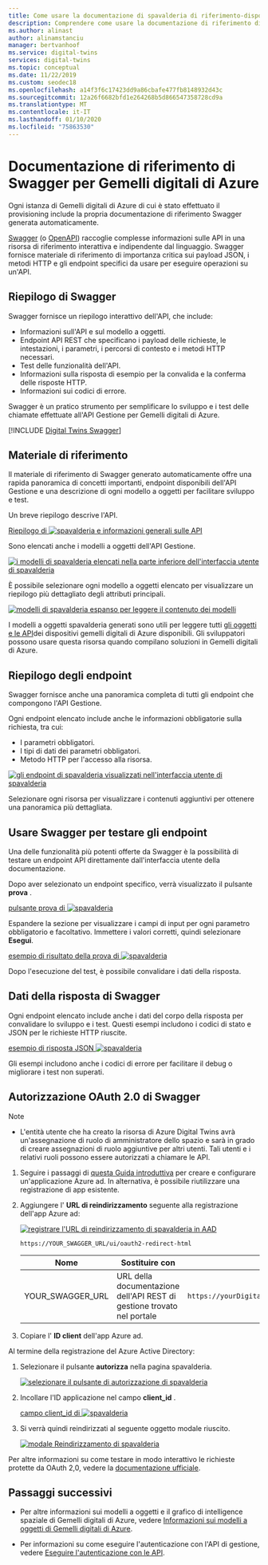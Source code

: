 ```yaml
---
title: Come usare la documentazione di spavalderia di riferimento-dispositivi gemelli digitali di Azure | Microsoft Docs
description: Comprendere come usare la documentazione di riferimento di Swagger per Gemelli digitali di Azure.
ms.author: alinast
author: alinamstanciu
manager: bertvanhoof
ms.service: digital-twins
services: digital-twins
ms.topic: conceptual
ms.date: 11/22/2019
ms.custom: seodec18
ms.openlocfilehash: a14f3f6c17423dd9a86cbafe477fb8148932d43c
ms.sourcegitcommit: 12a26f6682bfd1e264268b5d866547358728cd9a
ms.translationtype: MT
ms.contentlocale: it-IT
ms.lasthandoff: 01/10/2020
ms.locfileid: "75863530"
---
```

# <a name="azure-digital-twins-swagger-reference-documentation"></a>Documentazione di riferimento di Swagger per Gemelli digitali di Azure

Ogni istanza di Gemelli digitali di Azure di cui è stato effettuato il provisioning include la propria documentazione di riferimento Swagger generata automaticamente.

[Swagger](https://swagger.io/) (o [OpenAPI](https://www.openapis.org/)) raccoglie complesse informazioni sulle API in una risorsa di riferimento interattiva e indipendente dal linguaggio. Swagger fornisce materiale di riferimento di importanza critica sui payload JSON, i metodi HTTP e gli endpoint specifici da usare per eseguire operazioni su un'API.

## <a name="swagger-summary"></a>Riepilogo di Swagger

Swagger fornisce un riepilogo interattivo dell'API, che include:

* Informazioni sull'API e sul modello a oggetti.
* Endpoint API REST che specificano i payload delle richieste, le intestazioni, i parametri, i percorsi di contesto e i metodi HTTP necessari.
* Test delle funzionalità dell'API.
* Informazioni sulla risposta di esempio per la convalida e la conferma delle risposte HTTP.
* Informazioni sui codici di errore.

Swagger è un pratico strumento per semplificare lo sviluppo e i test delle chiamate effettuate all'API Gestione per Gemelli digitali di Azure.

[!INCLUDE [Digital Twins Swagger](../../includes/digital-twins-swagger.md)]

## <a name="reference-material"></a>Materiale di riferimento

Il materiale di riferimento di Swagger generato automaticamente offre una rapida panoramica di concetti importanti, endpoint disponibili dell'API Gestione e una descrizione di ogni modello a oggetti per facilitare sviluppo e test.

Un breve riepilogo descrive l'API.

[Riepilogo di ![spavalderia e informazioni generali sulle API](media/how-to-use-swagger/swagger-management-top-img.png)](media/how-to-use-swagger/swagger-management-top-img.png#lightbox)

Sono elencati anche i modelli a oggetti dell'API Gestione.

[![i modelli di spavalderia elencati nella parte inferiore dell'interfaccia utente di spavalderia](media/how-to-use-swagger/swagger-management-models-img.png)](media/how-to-use-swagger/swagger-management-models-img.png#lightbox)

È possibile selezionare ogni modello a oggetti elencato per visualizzare un riepilogo più dettagliato degli attributi principali.

[![modelli di spavalderia espanso per leggere il contenuto dei modelli](media/how-to-use-swagger/swagger-management-model-img.png)](media/how-to-use-swagger/swagger-management-model-img.png#lightbox)

I modelli a oggetti spavalderia generati sono utili per leggere tutti [gli oggetti e le API](./concepts-objectmodel-spatialgraph.md)dei dispositivi gemelli digitali di Azure disponibili. Gli sviluppatori possono usare questa risorsa quando compilano soluzioni in Gemelli digitali di Azure.

## <a name="endpoint-summary"></a>Riepilogo degli endpoint

Swagger fornisce anche una panoramica completa di tutti gli endpoint che compongono l'API Gestione.

Ogni endpoint elencato include anche le informazioni obbligatorie sulla richiesta, tra cui:

* I parametri obbligatori.
* I tipi di dati dei parametri obbligatori.
* Metodo HTTP per l'accesso alla risorsa.

[![gli endpoint di spavalderia visualizzati nell'interfaccia utente di spavalderia](media/how-to-use-swagger/swagger-management-endpoints-img.png)](media/how-to-use-swagger/swagger-management-endpoints-img.png#lightbox)

Selezionare ogni risorsa per visualizzare i contenuti aggiuntivi per ottenere una panoramica più dettagliata.

## <a name="use-swagger-to-test-endpoints"></a>Usare Swagger per testare gli endpoint

Una delle funzionalità più potenti offerte da Swagger è la possibilità di testare un endpoint API direttamente dall'interfaccia utente della documentazione.

Dopo aver selezionato un endpoint specifico, verrà visualizzato il pulsante **prova** .

[pulsante prova di ![spavalderia](media/how-to-use-swagger/swagger-management-try-img.png)](media/how-to-use-swagger/swagger-management-try-img.png#lightbox)

Espandere la sezione per visualizzare i campi di input per ogni parametro obbligatorio e facoltativo. Immettere i valori corretti, quindi selezionare **Esegui**.

[esempio di risultato della prova di ![spavalderia](media/how-to-use-swagger/swagger-management-tried-img.png)](media/how-to-use-swagger/swagger-management-tried-img.png#lightbox)

Dopo l'esecuzione del test, è possibile convalidare i dati della risposta.

## <a name="swagger-response-data"></a>Dati della risposta di Swagger

Ogni endpoint elencato include anche i dati del corpo della risposta per convalidare lo sviluppo e i test. Questi esempi includono i codici di stato e JSON per le richieste HTTP riuscite.

[esempio di risposta JSON ![spavalderia](media/how-to-use-swagger/swagger-management-response-img.png)](media/how-to-use-swagger/swagger-management-response-img.png#lightbox)

Gli esempi includono anche i codici di errore per facilitare il debug o migliorare i test non superati.

## <a name="swagger-oauth-20-authorization"></a>Autorizzazione OAuth 2.0 di Swagger

> [!NOTE]
> * L'entità utente che ha creato la risorsa di Azure Digital Twins avrà un'assegnazione di ruolo di amministratore dello spazio e sarà in grado di creare assegnazioni di ruolo aggiuntive per altri utenti. Tali utenti e i relativi ruoli possono essere autorizzati a chiamare le API.

1. Seguire i passaggi di [questa Guida introduttiva](https://docs.microsoft.com/azure/active-directory/develop/quickstart-v1-integrate-apps-with-azure-ad) per creare e configurare un'applicazione Azure ad. In alternativa, è possibile riutilizzare una registrazione di app esistente.

1. Aggiungere l' **URL di reindirizzamento** seguente alla registrazione dell'app Azure ad:

    [![registrare l'URL di reindirizzamento di spavalderia in AAD](media/how-to-use-swagger/swagger-aad-redirect-url-registration.png)](media/how-to-use-swagger/swagger-aad-redirect-url-registration.png#lightbox)

    ```plaintext
    https://YOUR_SWAGGER_URL/ui/oauth2-redirect-html
    ```
    | Nome  | Sostituire con | Esempio |
    |---------|---------|---------|
    | YOUR_SWAGGER_URL | URL della documentazione dell'API REST di gestione trovato nel portale  | `https://yourDigitalTwinsName.yourLocation.azuresmartspaces.net/management/swagger` |

1. Copiare l' **ID client** dell'app Azure ad.

Al termine della registrazione del Azure Active Directory:

1. Selezionare il pulsante **autorizza** nella pagina spavalderia.

    [![selezionare il pulsante di autorizzazione di spavalderia](media/how-to-use-swagger/swagger-select-authorize-btn.png)](media/how-to-use-swagger/swagger-select-authorize-btn.png#lightbox)

1. Incollare l'ID applicazione nel campo **client_id** .

    [campo client_id di ![spavalderia](media/how-to-use-swagger/swagger-auth-form.png)](media/how-to-use-swagger/swagger-auth-form.png#lightbox)

1. Si verrà quindi reindirizzati al seguente oggetto modale riuscito.

    [![modale Reindirizzamento di spavalderia](media/how-to-use-swagger/swagger-auth-redirect-img.png)](media/how-to-use-swagger/swagger-auth-redirect-img.png#lightbox)

Per altre informazioni su come testare in modo interattivo le richieste protette da OAuth 2,0, vedere la [documentazione ufficiale](https://swagger.io/docs/specification/authentication/oauth2/).

## <a name="next-steps"></a>Passaggi successivi

- Per altre informazioni sui modelli a oggetti e il grafico di intelligence spaziale di Gemelli digitali di Azure, vedere [Informazioni sui modelli a oggetti di Gemelli digitali di Azure](./concepts-objectmodel-spatialgraph.md).

- Per informazioni su come eseguire l'autenticazione con l'API di gestione, vedere [Eseguire l'autenticazione con le API](./security-authenticating-apis.md).